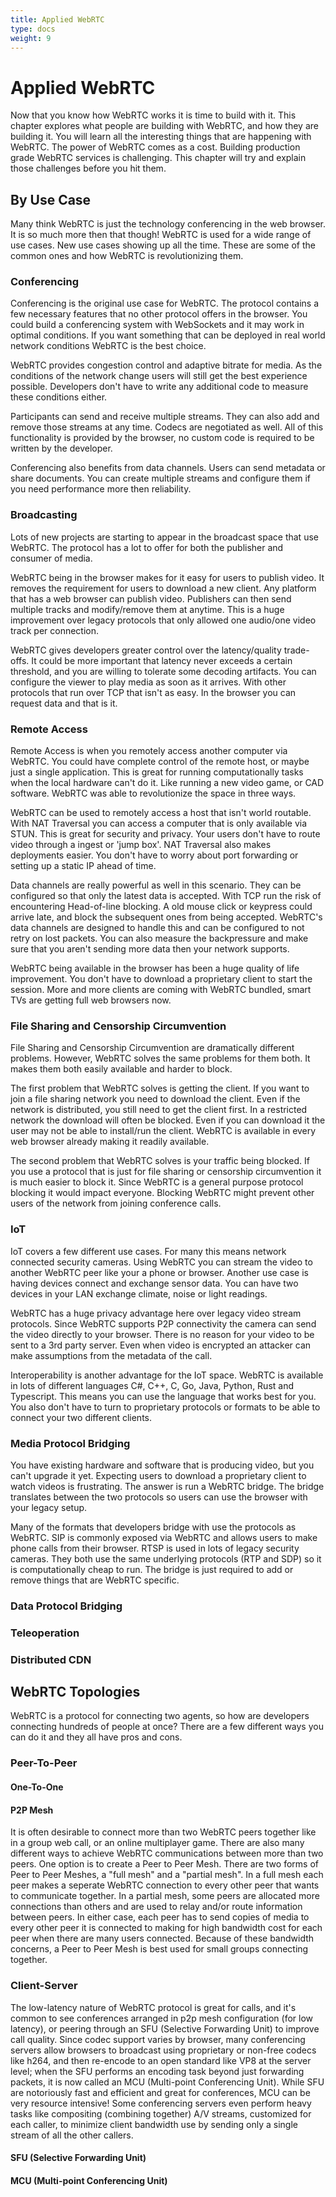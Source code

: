 ```yaml
---
title: Applied WebRTC
type: docs
weight: 9
---
```


# Applied WebRTC

Now that you know how WebRTC works it is time to build with it. This chapter explores what people are
building with WebRTC, and how they are building it. You will learn all the interesting things that are
happening with WebRTC. The power of WebRTC comes as a cost. Building production grade WebRTC services is
challenging. This chapter will try and explain those challenges before you hit them.

## By Use Case

Many think WebRTC is just the technology conferencing in the web browser. It is so much more then that though!
WebRTC is used for a wide range of use cases. New use cases showing up all the time. These are some of the common ones
and how WebRTC is revolutionizing them.

### Conferencing

Conferencing is the original use case for WebRTC. The protocol contains a few necessary features that no other protocol offers
in the browser. You could build a conferencing system with WebSockets and it may work in optimal conditions. If you want
something that can be deployed in real world network conditions WebRTC is the best choice.

WebRTC provides congestion control and adaptive bitrate for media. As the conditions of the network change users will still get the
best experience possible. Developers don't have to write any additional code to measure these conditions either.

Participants can send and receive multiple streams. They can also add and remove those streams at any time. Codecs are negotiated
as well. All of this functionality is provided by the browser, no custom code is required to be written by the developer.

Conferencing also benefits from data channels. Users can send metadata or share documents. You can create multiple streams
and configure them if you need performance more then reliability.

### Broadcasting

Lots of new projects are starting to appear in the broadcast space that use WebRTC. The protocol has a lot to offer for both the publisher
and consumer of media.

WebRTC being in the browser makes for it easy for users to publish video. It removes the requirement for users to download a new client.
Any platform that has a web browser can publish video. Publishers can then send multiple tracks and modify/remove them at anytime. This is
a huge improvement over legacy protocols that only allowed one audio/one video track per connection.

WebRTC gives developers greater control over the latency/quality trade-offs. It could be more important that latency never exceeds a
certain threshold, and you are willing to tolerate some decoding artifacts. You can configure the viewer to play media as soon as it
arrives. With other protocols that run over TCP that isn't as easy. In the browser you can request data and that is it.

### Remote Access

Remote Access is when you remotely access another computer via WebRTC. You could have complete control of the remote host, or maybe just a
single application.  This is great for running computationally tasks when the local hardware can't do it. Like running a new video game, or
CAD software. WebRTC was able to revolutionize the space in three ways.

WebRTC can be used to remotely access a host that isn't world routable. With NAT Traversal you can access a computer that is only available
via STUN. This is great for security and privacy. Your users don't have to route video through a ingest or 'jump box'. NAT Traversal also
makes deployments easier. You don't have to worry about port forwarding or setting up a static IP ahead of time.

Data channels are really powerful as well in this scenario. They can be configured so that only the latest data is accepted. With TCP run the
risk of encountering Head-of-line blocking. A old mouse click or keypress could arrive late, and block the subsequent ones from being accepted.
WebRTC's data channels are designed to handle this and can be configured to not retry on lost packets. You can also measure the backpressure and
make sure that you aren't sending more data then your network supports.

WebRTC being available in the browser has been a huge quality of life improvement. You don't have to download a proprietary client to start the
session. More and more clients are coming with WebRTC bundled, smart TVs are getting full web browsers now.

### File Sharing and Censorship Circumvention

File Sharing and Censorship Circumvention are dramatically different problems. However, WebRTC solves the same problems for them both. It makes
them both easily available and harder to block.

The first problem that WebRTC solves is getting the client. If you want to join a file sharing network you need to download the client. Even if
the network is distributed, you still need to get the client first.  In a restricted network the download will often be blocked. Even if you
can download it the user may not be able to install/run the client. WebRTC is available in every web browser already making it readily available.

The second problem that WebRTC solves is your traffic being blocked. If you use a protocol that is just for file sharing or censorship circumvention
it is much easier to block it.  Since WebRTC is a general purpose protocol blocking it would impact everyone. Blocking WebRTC might prevent other
users of the network from joining conference calls.

### IoT

IoT covers a few different use cases. For many this means network connected security cameras. Using WebRTC you can stream the video to another WebRTC
peer like your a phone or browser. Another use case is having devices connect and exchange sensor data. You can have two devices in your LAN
exchange climate, noise or light readings.

WebRTC has a huge privacy advantage here over legacy video stream protocols. Since WebRTC supports P2P connectivity the camera can send the video
directly to your browser. There is no reason for your video to be sent to a 3rd party server. Even when video is encrypted an attacker can make
assumptions from the metadata of the call.

Interoperability is another advantage for the IoT space. WebRTC is available in lots of different languages C#, C++, C, Go, Java, Python, Rust
and Typescript. This means you can use the language that works best for you. You also don't have to turn to proprietary protocols or formats
to be able to connect your two different clients.

### Media Protocol Bridging

You have existing hardware and software that is producing video, but you can't upgrade it yet. Expecting users to download a proprietary
client to watch videos is frustrating. The answer is run a WebRTC bridge. The bridge translates between the two protocols so users can use the
browser with your legacy setup.

Many of the formats that developers bridge with use the protocols as WebRTC. SIP is commonly exposed via WebRTC and allows users to make phone calls
from their browser. RTSP is used in lots of legacy security cameras. They both use the same underlying protocols (RTP and SDP) so it is computationally cheap
to run. The bridge is just required to add or remove things that are WebRTC specific.

### Data Protocol Bridging

### Teleoperation

### Distributed CDN

## WebRTC Topologies

WebRTC is a protocol for connecting two agents, so how are developers connecting hundreds of people at once? There are a few different
ways you can do it and they all have pros and cons.

### Peer-To-Peer
#### One-To-One
#### P2P Mesh
It is often desirable to connect more than two WebRTC peers together like in a group web call, or an online multiplayer game. There
are also many different ways to achieve WebRTC communications between more than two peers. One option is to create a Peer to Peer Mesh. There are two forms of Peer to Peer Meshes, a "full mesh" and a "partial mesh". In a full mesh each peer makes a seperate WebRTC connection to every other peer that wants to communicate together. In a partial mesh, some peers are allocated more connections than others and are used to relay and/or route information between peers. In either case, each peer has to send copies of media to every other peer it is connected to making for high bandwidth cost for each peer when there are many users connected. Because of these bandwidth concerns, a Peer to Peer Mesh is best used for small groups connecting together.

### Client-Server
The low-latency nature of WebRTC protocol is great for calls, and it's common to see conferences arranged in p2p mesh configuration
(for low latency), or peering through an SFU (Selective Forwarding Unit) to improve call quality. Since codec support varies by browser,
many conferencing servers allow browsers to broadcast using proprietary or non-free codecs like h264, and then re-encode to an open standard
like VP8 at the server level; when the SFU performs an encoding task beyond just forwarding packets, it is now called an MCU (Multi-point Conferencing Unit).
While SFU are notoriously fast and efficient and great for conferences, MCU can be very resource intensive! Some conferencing servers even
perform heavy tasks like compositing (combining together) A/V streams, customized for each caller, to minimize client bandwidth use by
sending only a single stream of all the other callers.

#### SFU (Selective Forwarding Unit)
#### MCU (Multi-point Conferencing Unit)
